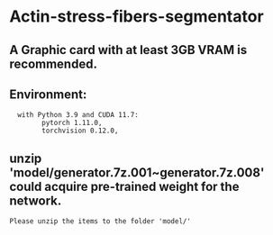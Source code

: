 # Actin-stress-fibers-segmentator
## A Graphic card with at least 3GB VRAM is recommended.
## Environment:
      with Python 3.9 and CUDA 11.7:
            pytorch 1.11.0,
            torchvision 0.12.0,
 
## unzip 'model/generator.7z.001~generator.7z.008' could acquire pre-trained weight for the network.
    Please unzip the items to the folder 'model/'
